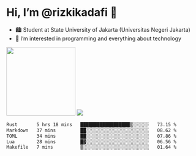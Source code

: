 # Hi, I’m @rizkikadafi 👋
- 🏙 Student at State University of Jakarta (Universitas Negeri Jakarta)
- 👀 I’m interested in programming and everything about technology
<img height="180em" src="https://github-readme-stats.vercel.app/api?username=rizkikadafi&show_icons=true&hide_border=true&&count_private=true&include_all_commits=true" />
<img src="https://github-readme-stats.vercel.app/api/top-langs/?username=rizkikadafi&show_icons=true&hide_border=true&&count_private=true&include_all_commits=true" />

<!--START_SECTION:waka-->

```txt
Rust       5 hrs 18 mins   ██████████████████▒░░░░░░   73.15 %
Markdown   37 mins         ██░░░░░░░░░░░░░░░░░░░░░░░   08.62 %
TOML       34 mins         ██░░░░░░░░░░░░░░░░░░░░░░░   07.86 %
Lua        28 mins         █▓░░░░░░░░░░░░░░░░░░░░░░░   06.56 %
Makefile   7 mins          ▒░░░░░░░░░░░░░░░░░░░░░░░░   01.64 %
```

<!--END_SECTION:waka-->

<!---
rizkikadafi/rizkikadafi is a ✨ special ✨ repository because its `README.md` (this file) appears on your GitHub profile.
You can click the Preview link to take a look at your changes.
--->
